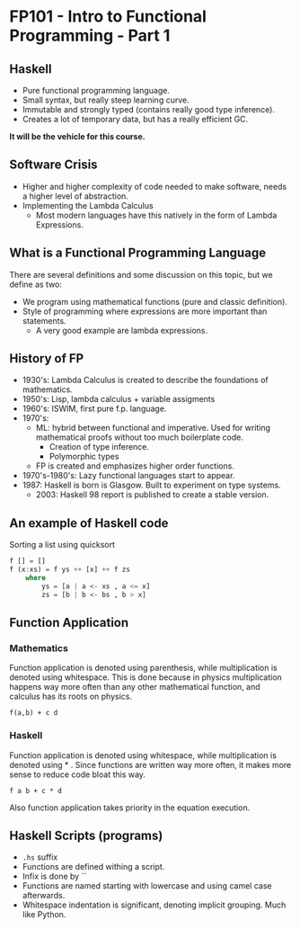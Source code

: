 # FP101 - Intro to Functional Programming - Part 1


## Haskell

* Pure functional programming language.
* Small syntax, but really steep learning curve.
* Immutable and strongly typed (contains really good type inference).
* Creates a lot of temporary data, but has a really efficient GC.

**It will be the vehicle for this course.**


## Software Crisis 

* Higher and higher complexity of code needed to make software, needs a higher level of abstraction.
* Implementing the Lambda Calculus
    - Most modern languages have this natively in the form of Lambda Expressions.


## What is a Functional Programming Language

There are several definitions and some discussion on this topic, but we define as two:

* We program using mathematical functions (pure and classic definition).
* Style of programming where expressions are more important than statements.
    - A very good example are lambda expressions.

## History of FP

* 1930's: Lambda Calculus is created to describe the foundations of mathematics.
* 1950's: Lisp, lambda calculus + variable assigments
* 1960's: ISWIM, first pure f.p. language.
* 1970's:
    - ML: hybrid between functional and imperative. Used for writing mathematical proofs without too much boilerplate code.
        + Creation of type inference.
        + Polymorphic types
    - FP is created and emphasizes higher order functions.
* 1970's-1980's: Lazy functional languages start to appear.
* 1987: Haskell is born is Glasgow. Built to experiment on type systems.
    - 2003: Haskell 98 report is published to create a stable version.

## An example of Haskell code

Sorting a list using quicksort

```haskell
f [] = []
f (x:xs) = f ys ++ [x] ++ f zs
    where
        ys = [a | a <- xs , a <= x]
        zs = [b | b <- bs , b > x]
```

## Function Application 

### Mathematics

Function application is denoted using parenthesis, while multiplication is denoted using whitespace. This is done because in physics multiplication happens way more often than any other mathematical function, and calculus has its roots on physics.

`f(a,b) + c d`

### Haskell

Function application is denoted using whitespace, while multiplication is denoted using * . Since functions are written way more often, it makes more sense to reduce code bloat this way.

`f a b + c * d`

Also function application takes priority in the equation execution.

## Haskell Scripts (programs)

* `.hs` suffix
* Functions are defined withing a script.
* Infix is done by ´´
* Functions are named starting with lowercase and using camel case afterwards.
* Whitespace indentation is significant, denoting implicit grouping. Much like Python.


